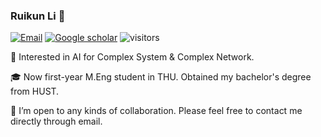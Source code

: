 ### Ruikun Li 👋

[![Email](https://img.shields.io/badge/-lirk612@gmail.com-yellowgreen?style=flat-square&labelColor=grey&logo=Gmail&logoColor=white&link=mailto:lirk612@gmail.com)](mailto:lirk612@gmail.com) [![Google scholar](https://img.shields.io/badge/Google-Scholar-yellow)](https://scholar.google.com.hk/citations?user=KR8SqY0AAAAJ&hl=zh-CN&oi=ao) ![visitors](https://visitor-badge.glitch.me/badge?page_id=lrk612.id&left_color=green&right_color=red)

:rocket: Interested in AI for Complex System & Complex Network.

:mortar_board: Now first-year M.Eng student in THU. Obtained my bachelor's degree from HUST.

💞️ I’m open to any kinds of collaboration. Please feel free to contact me directly through email.

<!--
**lrk612/lrk612** is a ✨ _special_ ✨ repository because its `README.md` (this file) appears on your GitHub profile.

Here are some ideas to get you started:

- 🔭 I’m currently working on ...
- 🌱 I’m currently learning ...
- 👯 I’m looking to collaborate on ...
- 🤔 I’m looking for help with ...
- 💬 Ask me about ...
- 📫 How to reach me: ...
- 😄 Pronouns: ...
- ⚡ Fun fact: ...
-->
